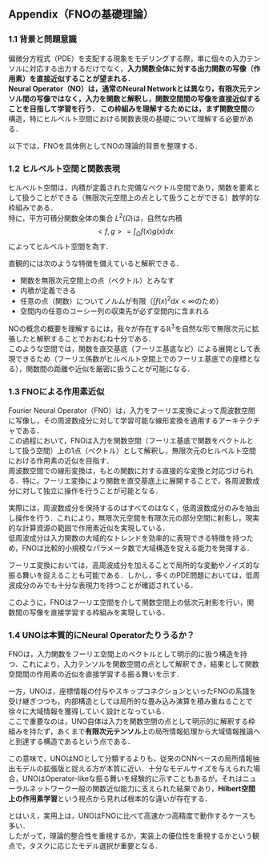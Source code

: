 ## Appendix（FNOの基礎理論）
### 1.1 背景と問題意識
偏微分方程式（PDE）を支配する現象をモデリングする際，単に個々の入力テンソルに対応する出力するだけでなく，**入力関数全体に対する出力関数の写像（作用素）**を直接近似することが望まれる．  
Neural Operator（NO）は，通常のNeural Networkとは異なり，有限次元テンソル間の写像ではなく，入力を関数と解釈し，**関数空間間の写像**を直接近似することを目指して学習を行う． 
この枠組みを理解するためには，まず**関数空間**の構造，特にヒルベルト空間における関数表現の基礎について理解する必要がある．  

以下では，FNOを具体例としてNOの理論的背景を整理する．
### 1.2 ヒルベルト空間と関数表現
ヒルベルト空間は，内積が定義された完備なベクトル空間であり，関数を要素として扱うことができる（無限次元空間上の点として扱うことができる）数学的な枠組みである．  
特に，平方可積分関数全体の集合 $L^2(\Omega)$は，自然な内積
$$
<f,g> = \int_\Omega f(x)g(x)dx
$$
によってヒルベルト空間を為す．  

直観的には次のような特徴を備えていると解釈できる．
- 関数を無限次元空間上の点（ベクトル）とみなす
- 内積が定義できる
- 任意の点（関数）についてノルムが有限（$\int f(x)^2dx < \infty$のため）
- 空間内の任意のコーシー列の収束先が必ず空間内に含まれる

NOの概念の概要を理解するには，我々が存在する$\mathbb{R}^3$を自然な形で無限次元に拡張したと解釈することでおおむね十分である．  
このような空間では，関数を直交基底（フーリエ基底など）による展開として表現できるため（フーリエ係数がヒルベルト空間上でのフーリエ基底での座標となる），関数間の距離や近似を厳密に扱うことが可能になる．  

### 1.3 FNOによる作用素近似

Fourier Neural Operator（FNO）は，入力をフーリエ変換によって周波数空間に写像し，その周波数成分に対して学習可能な線形変換を適用するアーキテクチャである．  
この過程において，FNOは入力を関数空間（フーリエ基底で関数をベクトルとして扱う空間）上の1点（ベクトル）として解釈し，無限次元のヒルベルト空間における作用素の近似を目指す．  
周波数空間での線形変換は，もとの関数に対する直接的な変換と対応づけられる．特に，フーリエ変換により関数を直交基底上に展開することで，各周波数成分に対して独立に操作を行うことが可能となる．

実際には，周波数成分を保持するのはすべてのはなく，低周波数成分のみを抽出し操作を行う．これにより，無限次元空間を有限次元の部分空間に射影し，現実的な計算資源の範囲で作用素近似を実現している．  
低周波成分は入力関数の大域的なトレンドを効率的に表現できる特徴を持つため，FNOは比較的小規模なパラメータ数で大域構造を捉える能力を発揮する．

フーリエ変換においては，高周波成分を加えることで局所的な変動やノイズ的な振る舞いを捉えることも可能である．しかし，多くのPDE問題においては，低周波成分のみでも十分な表現力を持つことが確認されている．

このように，FNOはフーリエ空間を介して関数空間上の低次元射影を行い，関数間の写像を直接学習する枠組みを実現している．


### 1.4 UNOは本質的にNeural Operatorたりうるか？

FNOは，入力関数をフーリエ空間上のベクトルとして明示的に扱う構造を持つ．これにより，入力テンソルを関数空間の点として解釈でき，結果として関数空間間の作用素の近似を直接学習する振る舞いを示す．

一方，UNOは，座標情報の付与やスキップコネクションといったFNOの系譜を受け継ぎつつも，内部構造としては局所的な畳み込み演算を積み重ねることで徐々に大域情報を獲得していく設計となっている．  
ここで重要なのは，UNO自体は入力を関数空間の点として明示的に解釈する枠組みを持たず，あくまで**有限次元テンソル**上の局所情報処理から大域情報推論へと到達する構造であるという点である．

この意味で，UNOはNOとして分類するよりも，従来のCNNベースの局所情報抽出モデルの拡張版と捉える方が本質に近い．十分なモデルサイズを与えられた場合，UNOはOperator-likeな振る舞いを経験的に示すこともあるが，それはニューラルネットワーク一般の関数近似能力に支えられた結果であり，**Hilbert空間上の作用素学習**という視点から見れば根本的な違いが存在する．

とはいえ，実用上は，UNOはFNOに比べて高速かつ高精度で動作するケースも多い．  
したがって，理論的整合性を重視するか，実装上の優位性を重視するかという観点で，タスクに応じたモデル選択が重要となる．